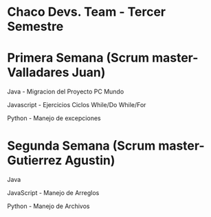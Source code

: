 # Chaco Devs. Team - Tercer Semestre

# Primera Semana (Scrum master-Valladares Juan)

  Java - Migracion del Proyecto PC Mundo
  
  Javascript - Ejercicios Ciclos While/Do While/For
  
  Python - Manejo de excepciones
  
# Segunda Semana (Scrum master-Gutierrez Agustin)

  Java
  
  JavaScript - Manejo de Arreglos 
  
  Python - Manejo de Archivos 

